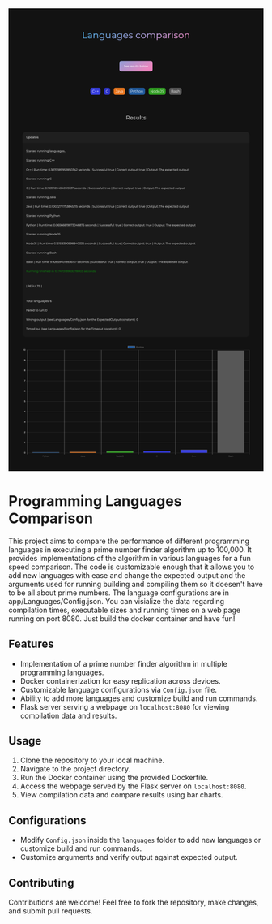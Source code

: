 <img src="Images/UI.png" alt="UI Screenshot">

# Programming Languages Comparison

This project aims to compare the performance of different programming languages in executing a prime number finder algorithm up to 100,000. It provides implementations of the algorithm in various languages for a fun speed comparison. The code is customizable enough that it allows you to add new languages with ease and change the expected output and the arguments used for running building and compiling them so it doesen't have to be all about prime numbers. The language configurations are in app/Languages/Config.json. You can visialize the data regarding compilation times, executable sizes and running times on a web page running on port 8080. Just build the docker container and have fun!

## Features

- Implementation of a prime number finder algorithm in multiple programming languages.
- Docker containerization for easy replication across devices.
- Customizable language configurations via `Config.json` file.
- Ability to add more languages and customize build and run commands.
- Flask server serving a webpage on `localhost:8080` for viewing compilation data and results.

## Usage

1. Clone the repository to your local machine.
2. Navigate to the project directory.
3. Run the Docker container using the provided Dockerfile.
4. Access the webpage served by the Flask server on `localhost:8080`.
5. View compilation data and compare results using bar charts.

## Configurations

- Modify `Config.json` inside the `languages` folder to add new languages or customize build and run commands.
- Customize arguments and verify output against expected output.

## Contributing

Contributions are welcome! Feel free to fork the repository, make changes, and submit pull requests.
